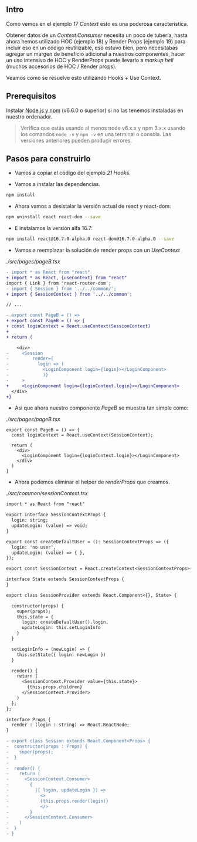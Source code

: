 ## Intro

Como vemos en el ejemplo _17 Context_ esto es una poderosa característica.

Obtener datos de un _Context.Consumer_ necesita un poco de tubería, hasta ahora hemos utilizado HOC (ejemplo 18) y Render Props (ejemplo 19) para incluir eso en un código reutilizable, eso estuvo bien, pero necesitabas agregar un margen de beneficio adicional a nuestros componentes, hacer un uso intensivo de HOC y RenderProps puede llevarlo a _markup hell_ (muchos accesorios de HOC / Render props).

Veamos como se resuelve esto utilizando Hooks + Use Context.

## Prerequisitos

Instalar [Node.js y npm](https://nodejs.org/en/) (v6.6.0 o superior) si no las tenemos instaladas en nuestro ordenador.

> Verifica que estás usando al menos node v6.x.x y npm 3.x.x usando los comandos `node -v` y `npm -v` en una terminal o consola. Las versiones anteriores pueden producir errores.

## Pasos para construirlo

- Vamos a copiar el código del ejemplo _21 Hooks_.

- Vamos a instalar las dependencias.

```bash
npm install
```

- Ahora vamos a desistalar la versión actual de react y react-dom:

```bash
npm uninstall react react-dom --save
```

- E instalamos la versión alfa 16.7:

```bash
npm install react@16.7.0-alpha.0 react-dom@16.7.0-alpha.0 --save
```

- Vamos a reemplazar la solución de render props con un _UseContext_

_./src/pages/pageB.tsx_

```diff
- import * as React from "react"
+ import * as React, {useContext} from "react"
import { Link } from 'react-router-dom';
- import { Session } from '../../common/';
+ import { SessionContext } from '../../common';

// ...

- export const PageB = () =>
+ export const PageB = () => {
+ const loginContext = React.useContext(SessionContext)
+
+ return (

    <div>
-     <Session
-         render={
-           login => (
-             <LoginComponent login={login}></LoginComponent>
-             )}
-     >
+     <LoginComponent login={loginContext.login}></LoginComponent>
  </div>
+}
```

- Asi que ahora nuestro componente _PageB_ se muestra tan simple como:

_./src/pages/pageB.tsx_

```tsx
export const PageB = () => {
  const loginContext = React.useContext(SessionContext);

  return (
    <div>
      <LoginComponent login={loginContext.login}></LoginComponent>
    </div>
  )
}
```

- Ahora podemos eliminar el helper de _renderProps_ que creamos.

_./src/common/sessionContext.tsx_

```diff
import * as React from "react"

export interface SessionContextProps {
  login: string;
  updateLogin: (value) => void;
}

export const createDefaultUser = (): SessionContextProps => ({
  login: 'no user',
  updateLogin: (value) => { },
});

export const SessionContext = React.createContext<SessionContextProps>(createDefaultUser());

interface State extends SessionContextProps {
}

export class SessionProvider extends React.Component<{}, State> {

  constructor(props) {
    super(props);
    this.state = {
      login: createDefaultUser().login,
      updateLogin: this.setLoginInfo
    }
  }

  setLoginInfo = (newLogin) => {
    this.setState({ login: newLogin })
  }

  render() {
    return (
      <SessionContext.Provider value={this.state}>
        {this.props.children}
      </SessionContext.Provider>
    )
  };
};

interface Props {
  render : (login : string) => React.ReactNode;
}

- export class Session extends React.Component<Props> {
-  constructor(props : Props) {
-    super(props);
-  }
-
-  render() {
-    return (
-      <SessionContext.Consumer>
-        {
-          ({ login, updateLogin }) =>
-            <>
-            {this.props.render(login)}
-            </>
-        }
-      </SessionContext.Consumer>
-    )
-  }
- }
```